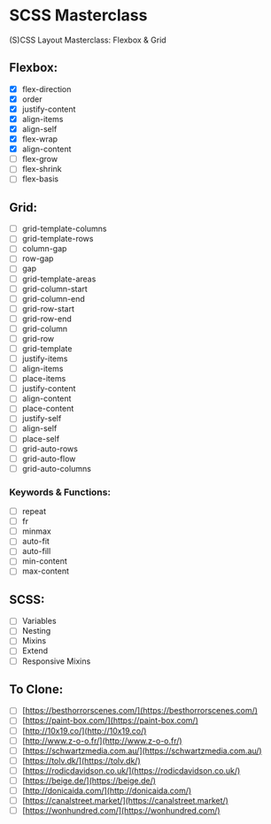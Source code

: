 # SCSS Masterclass

(S)CSS Layout Masterclass: Flexbox & Grid

## Flexbox:

- [x] flex-direction
- [x] order
- [x] justify-content
- [x] align-items
- [x] align-self
- [x] flex-wrap
- [x] align-content
- [ ] flex-grow
- [ ] flex-shrink
- [ ] flex-basis

## Grid:

- [ ] grid-template-columns
- [ ] grid-template-rows
- [ ] column-gap
- [ ] row-gap
- [ ] gap
- [ ] grid-template-areas
- [ ] grid-column-start
- [ ] grid-column-end
- [ ] grid-row-start
- [ ] grid-row-end
- [ ] grid-column
- [ ] grid-row
- [ ] grid-template
- [ ] justify-items
- [ ] align-items
- [ ] place-items
- [ ] justify-content
- [ ] align-content
- [ ] place-content
- [ ] justify-self
- [ ] align-self
- [ ] place-self
- [ ] grid-auto-rows
- [ ] grid-auto-flow
- [ ] grid-auto-columns

### Keywords & Functions:

- [ ] repeat
- [ ] fr
- [ ] minmax
- [ ] auto-fit
- [ ] auto-fill
- [ ] min-content
- [ ] max-content

## SCSS:

- [ ] Variables
- [ ] Nesting
- [ ] Mixins
- [ ] Extend
- [ ] Responsive Mixins

## To Clone:

- [ ] [https://besthorrorscenes.com/](https://besthorrorscenes.com/)
- [ ] [https://paint-box.com/](https://paint-box.com/)
- [ ] [http://10x19.co/](http://10x19.co/)
- [ ] [http://www.z-o-o.fr/](http://www.z-o-o.fr/)
- [ ] [https://schwartzmedia.com.au/](https://schwartzmedia.com.au/)
- [ ] [https://tolv.dk/](https://tolv.dk/)
- [ ] [https://rodicdavidson.co.uk/](https://rodicdavidson.co.uk/)
- [ ] [https://beige.de/](https://beige.de/)
- [ ] [http://donicaida.com/](http://donicaida.com/)
- [ ] [https://canalstreet.market/](https://canalstreet.market/)
- [ ] [https://wonhundred.com/](https://wonhundred.com/)
